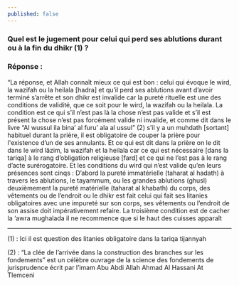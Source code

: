 ```yaml
---
published: false
---
```

### Quel est le jugement pour celui qui perd ses ablutions durant ou à la fin du dhikr (1) ?

### Réponse :
 
  
   
“La réponse, et Allah connaît mieux ce qui est bon : celui qui évoque le wird, la wazifah ou la heilala [hadra] et qu’il perd ses ablutions avant d’avoir terminé s’arrête et son dhikr est invalide car la pureté rituelle est une des conditions de validité, que ce soit pour le wird, la wazifah ou la heilala. La condition est ce qui s’il n’est pas là la chose n’est pas valide et s’il est présent la chose n’est pas forcément valide ni invalide, et comme dit dans le livre “Al wussul ila bina’ al furu’ ala al ussul” (2) s’il y a un muhdath [sortant] habituel durant la prière, il est obligatoire de couper la prière pour l'existence d’un de ses annulants. Et ce qui est dit dans la prière on le dit dans le wird lâzim, la wazifah et la heilala car ce qui est nécessaire [dans la tariqa] à le rang d’obligation religieuse [fard] et ce qui ne l’est pas à le rang d’acte surérogatoire. Et les conditions du wird qui n’est valide qu’en leurs présences sont cinqs : D’abord la pureté immatérielle (taharat al hadath) à travers les ablutions, le tayammum, ou les grandes ablutions (ghusl) deuxièmement la pureté matérielle (taharat al khabath) du corps, des vêtements ou de l’endroit ou le dhikr est fait celui qui fait ses litanies obligatoires avec une impureté sur son corps, ses vêtements ou l’endroit de son assise doit impérativement refaire. La troisième condition est de cacher la ‘awra mughalada il ne recommence que si le haut des cuisses apparaît







________________________________
(1) : Ici il est question des litanies obligatoire dans la tariqa tijannyah 

(2) : “La clée de l’arrivée dans la construction des branches sur les fondements” est un célèbre ouvrage de la science des fondements de jurisprudence écrit par l’imam Abu Abdi Allah Ahmad Al Hassani At Tlemceni 


